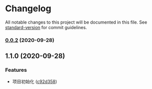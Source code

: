 # Changelog

All notable changes to this project will be documented in this file. See [standard-version](https://github.com/conventional-changelog/standard-version) for commit guidelines.

### [0.0.2](https://github.com/BreathlessWay/mini-cli/compare/v1.1.0...v0.0.2) (2020-09-28)

## 1.1.0 (2020-09-28)


### Features

* 项目初始化 ([c92d358](https://github.com/BreathlessWay/mini-cli/commit/c92d3582729f43f12fc97dc72a1f2f9aa7ee5ee4))

